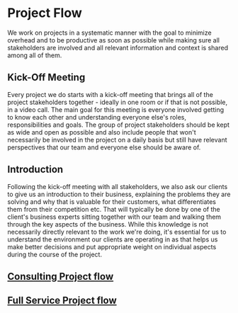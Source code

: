 # Project Flow

We work on projects in a systematic manner with the goal to minimize overhead
and to be productive as soon as possible while making sure all stakeholders are
involved and all relevant information and context is shared among all of them.

## Kick-Off Meeting

Every project we do starts with a kick-off meeting that brings all of the
project stakeholders together - ideally in one room or if that is not possible,
in a video call. The main goal for this meeting is everyone involved getting to
know each other and understanding everyone else's roles, responsibilities and
goals. The group of project stakeholders should be kept as wide and open as
possible and also include people that won't necessarily be involved in the
project on a daily basis but still have relevant perspectives that our team and
everyone else should be aware of.

## Introduction

Following the kick-off meeting with all stakeholders, we also ask our clients to
give us an introduction to their business, explaining the problems they are
solving and why that is valuable for their customers, what differentiates them
from their competition etc. That will typically be done by one of the client's
business experts sitting together with our team and walking them through the key
aspects of the business. While this knowledge is not necessarily directly
relevant to the work we're doing, it's essential for us to understand the
environment our clients are operating in as that helps us make better decisions
and put appropriate weight on individual aspects during the course of the
project.

## [Consulting Project flow](./consulting)

## [Full Service Project flow](./full-service)
